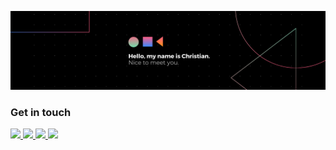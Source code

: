 ![Welcome!](https://raw.githubusercontent.com/chrris99/chrris99/master/img/banner.png)

### Get in touch
<!-- Social Media -->
<p align='left'>
  
  <!-- Email -->
  <a href="mailto:conforti.christian@gmail.com">
    <img src="https://img.shields.io/badge/gmail-D14836?&style=for-the-badge&logo=gmail&logoColor=white" />    
  </a>
  
  <!-- Facebook -->
  <a href="https://www.facebook.com/conforti.christian/">
    <img src="https://img.shields.io/badge/facebook-%231877F2.svg?&style=for-the-badge&logo=facebook&logoColor=white" />    
  </a>
  
  <!-- LinkedIn -->
  <a href="https://www.linkedin.com/in/christianconforti/">
    <img src="https://img.shields.io/badge/linkedin-%230077B5.svg?&style=for-the-badge&logo=linkedin&logoColor=white" />
  </a>
  
  <!-- Instagram -->
  <a href="https://www.instagram.com/conforti_christian/">
    <img src="https://img.shields.io/badge/instagram-%23E4405F.svg?&style=for-the-badge&logo=instagram&logoColor=white" />        
  </a>
</p>

<!--
Tech
Programming languages
<p align='left'
  [![Python](https://img.shields.io/badge/-Python-3776AB?style=flat-square&logo=python&logoColor=ffffff)](https://www.python.org/){:target="_blank"}
  <img src="https://img.shields.io/badge/Python-%2314354C.svg?&style=flat-square&logo=python&logoColor=white" />
  <img src="https://img.shields.io/badge/c++%20-%2300599C.svg?&style=for-the-badge&logo=c%2B%2B&logoColor=white" />
  <img src="https://img.shields.io/badge/java-%23ED8B00.svg?&style=for-the-badge&logo=java&logoColor=white" />
  <img src="https://img.shields.io/badge/c%20-%2300599C.svg?&style=for-the-badge&logo=c&logoColor=white" />
  <img src="https://img.shields.io/badge/go-%2300ADD8.svg?&style=for-the-badge&logo=go&logoColor=white" />
  <img src="https://img.shields.io/badge/python-%2314354C.svg?&style=for-the-badge&logo=python&logoColor=white" />
  <img src="https://img.shields.io/badge/python-%2314354C.svg?&style=for-the-badge&logo=python&logoColor=white" />
  <img src="https://img.shields.io/badge/python-%2314354C.svg?&style=for-the-badge&logo=python&logoColor=white" />
  <img src="https://img.shields.io/badge/python-%2314354C.svg?&style=for-the-badge&logo=python&logoColor=white" />
</p>
Stuff i use
<p align='left'>
  <img src="https://img.shields.io/badge/iOS-000000?logo=ios&logoColor=white&style=for-the-badge" />
  <img src="https://img.shields.io/badge/windows-0078D6?logo=windows&logoColor=white&style=for-the-badge" />
</p> -->

<!-- GitHub stats
![chrris99's github stats](https://github-readme-stats.vercel.app/api?username=chrris99&count_private=true&show_icons=true) -->
